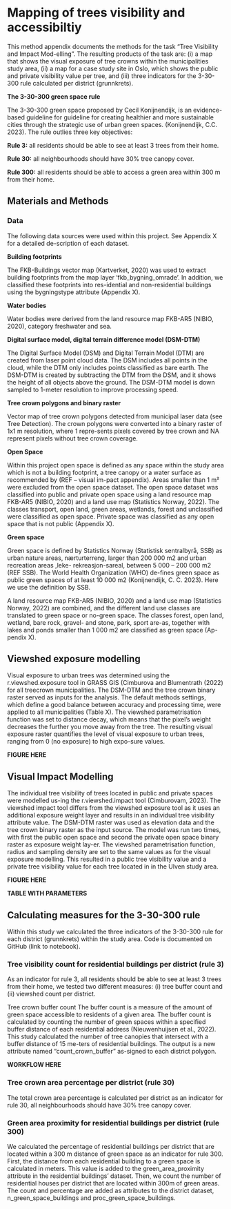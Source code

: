 # Mapping of trees visibility and accessibiltiy 

This method appendix documents the methods for the task “Tree Visibility and Impact Mod-elling”. 
The resulting products of the task are: (i) a map that shows the visual exposure of tree crowns within the municipalities study area, (ii) a map for a case study site in Oslo, which shows the public and private visibility value per tree, and (iii) three indicators for the 3-30-300 rule calculated per district (grunnkrets). 


**The 3-30-300 green space rule** 

The 3-30-300 green space proposed by Cecil Konijnendijk, is an evidence-based guideline for guideline for creating healthier and more sustainable cities through the strategic use of urban green spaces. (Konijnendijk, C.C. 2023). The rule outlies three key objectives:

**Rule 3:** all residents should be able to see at least 3 trees from their home.

**Rule 30:** all neighbourhoods should have 30% tree canopy cover.

**Rule 300:**  all residents should be able to access a green area within 300 m from their home.


## Materials and Methods

### Data 

The following data sources were used within this project. See Appendix X for a detailed de-scription of each dataset. 

**Building footprints** 

The FKB-Buildings vector map (Kartverket, 2020) was used to extract building footprints from the map layer ‘fkb_bygning_omrade’. In addition, we classified these footprints into res-idential and non-residential buildings using the bygningstype attribute (Appendix X). 

**Water bodies**

Water bodies were derived from the land resource map FKB-AR5 (NIBIO, 2020), category freshwater and sea.

**Digital surface model, digital terrain difference model (DSM-DTM)**

The Digital Surface Model (DSM) and Digital Terrain Model (DTM) are created from laser point cloud data. The DSM includes all points in the cloud, while the DTM only includes points classified as bare earth. The DSM-DTM is created by subtracting the DTM from the DSM, and it shows the height of all objects above the ground. The DSM-DTM model is down sampled to 1-meter resolution to improve processing speed.

**Tree crown polygons and binary raster**

Vector map of tree crown polygons detected from municipal laser data (see Tree Detection). 
The crown polygons were converted into a binary raster of 1x1 m resolution, where 1 repre-sents pixels covered by tree crown and NA represent pixels without tree crown coverage. 

**Open Space**

Within this project open space is defined as any space within the study area which is not a building footprint, a tree canopy or a water surface as recommended by (REF – visual im-pact appendix). Areas smaller than 1 m² were excluded from the open space dataset. The open space dataset was classified into public and private open space using a land resource map FKB-AR5 (NIBIO, 2020) and a land use map (Statistics Norway, 2022). The classes transport, open land, green areas, wetlands, forest and unclassified were classified as open space. Private space was classified as any open space that is not public (Appendix X). 

**Green space**

Green space is defined by Statistics Norway (Statistisk sentralbyrå, SSB) as urban nature areas, nærturterreng, larger than 200 000 m2 and urban recreation areas ,leke- rekreasjon-sareal, between 5 000 – 200 000 m2 (REF SSB). The World Health Organization (WHO) de-fines green space as public green spaces of at least 10 000 m2 (Konijnendijk, C. C. 2023). Here we use the definition by SSB. 

A land resource map FKB-AR5 (NIBIO, 2020) and a land use map (Statistics Norway, 2022) are combined, and the different land use classes are translated to green space or no-green space. The classes forest, open land, wetland, bare rock, gravel- and stone, park, sport are-as, together with lakes and ponds smaller than 1 000 m2 are classified as green space (Ap-pendix X). 


## Viewshed exposure modelling

Visual exposure to urban trees was determined using the r.viewshed.exposure tool in GRASS GIS  (Cimburova and Blumentrath (2022) for all treecrown municipalities. The DSM-DTM and the tree crown binary raster served as inputs for the analysis. The default methods settings, which define a good balance between accuracy and processing time, were applied to all municipalities (Table X). The viewshed parametrisation function was set to distance decay, which means that the pixel’s weight decreases the further you move away from the tree. The resulting visual exposure raster quantifies the level of visual exposure to urban trees, ranging from 0 (no exposure) to high expo-sure values. 

**FIGURE HERE**

## Visual Impact Modelling

The individual tree visibility of trees located in public and private spaces were modelled us-ing the r.viewshed.impact tool (Cimburovam, 2023). The viewshed impact tool differs from the viewshed exposure tool as it uses an additional exposure weight layer and results in an individual tree visibility attribute value. The DSM-DTM raster was used as elevation data and the tree crown binary raster as the input source. The model was run two times, with first the public open space and second the private open space binary raster as exposure weight lay-er. The viewshed parametrisation function, radius and sampling density are set to the same values as for the visual exposure modelling. This resulted in a public tree visibility value and a private tree visibility value for each tree located in in the Ulven study area. 


**FIGURE HERE**


**TABLE WITH PARAMETERS**


## Calculating measures for the 3-30-300 rule

Within this study we calculated the three indicators of the 3-30-300 rule for each district (grunnkrets) within the study area. Code is documented on GitHub (link to notebook).  

### Tree visibility count for residential buildings per district (rule 3)

As an indicator for rule 3, all residents should be able to see at least 3 trees from their home, we tested two different measures: (i) tree buffer count and (ii) viewshed count per district.

Tree crown buffer count
The buffer count is a measure of the amount of green space accessible to residents of a given area. The buffer count is calculated by counting the number of green spaces within a specified buffer distance of each residential address (Nieuwenhuijsen et al., 2022). This study calculated the number of tree canopies that intersect with a buffer distance of 15 me-ters of residential buildings. The output is a new attribute named “count_crown_buffer” as-signed to each district polygon.


**WORKFLOW HERE**


### Tree crown area percentage per district (rule 30)

The total crown area percentage is calculated per district as an indicator for rule 30, all neighbourhoods should have 30% tree canopy cover.

### Green area proximity for residential buildings per district (rule 300)

We calculated the percentage of residential buildings per district that are located within a 300 m distance of green space as an indicator for rule 300. First, the distance from each residential building to a green space is calculated in meters. This value is added to the green_area_proximity attribute in the residential buildings’ dataset. Then, we count the number of residential houses per district that are located within 300m of green areas. The count and percentage are added as attributes to the district dataset, n_green_space_buildings and proc_green_space_buildings. 

